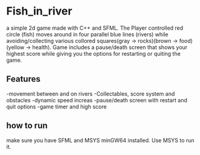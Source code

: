 # Fish_in_river
a simple 2d game made with C++ and SFML. The Player controlled red circle (fish) moves around in four parallel blue lines (rivers) while avoiding/collecting various collored squares(gray -> rocks)(brown -> food)(yellow -> health). Game includes a pause/death screen that shows your highest score while giving you the options for restarting or quiting the game.
## Features
-movement between and on rivers
-Collectables, score system and obstacles
-dynamic speed increas
-pause/death screen with restart and quit options
-game timer and high score
## how to run 
make sure you have SFML and MSYS minGW64 installed. Use MSYS to run it.
